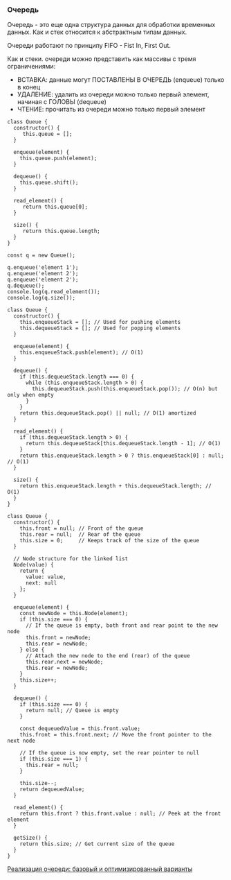 ### Очередь

Очередь - это еще одна структура данных для обработки временных данных. Как и стек относится к абстрактным типам данных.

Очереди работают по принципу FIFO - Fist In, First Out.

Как и стеки. очереди можно представить как массивы с тремя ограничениями:
- ВСТАВКА: данные могут ПОСТАВЛЕНЫ В ОЧЕРЕДЬ (enqueue) только в конец
- УДАЛЕНИЕ: удалить из очереди можно только первый элемент, начиная с ГОЛОВЫ (dequeue)
- ЧТЕНИЕ: прочитать из очереди можно только первый элемент

```
class Queue {
  constructor() {
     this.queue = [];
  }
  
  enqueue(element) {
    this.queue.push(element);
  }
  
  dequeue() {
    this.queue.shift();
  }
  
  read_element() {
     return this.queue[0];
  }
  
  size() {
     return this.queue.length;
  }
}

const q = new Queue();

q.enqueue('element 1');
q.enqueue('element 2');
q.enqueue('element 2');
q.dequeue();
console.log(q.read_element());
console.log(q.size());
```

```
class Queue {
  constructor() {
    this.enqueueStack = []; // Used for pushing elements
    this.dequeueStack = []; // Used for popping elements
  }

  enqueue(element) {
    this.enqueueStack.push(element); // O(1)
  }

  dequeue() {
    if (this.dequeueStack.length === 0) {
      while (this.enqueueStack.length > 0) {
        this.dequeueStack.push(this.enqueueStack.pop()); // O(n) but only when empty
      }
    }
    return this.dequeueStack.pop() || null; // O(1) amortized
  }

  read_element() {
    if (this.dequeueStack.length > 0) {
      return this.dequeueStack[this.dequeueStack.length - 1]; // O(1)
    }
    return this.enqueueStack.length > 0 ? this.enqueueStack[0] : null; // O(1)
  }

  size() {
    return this.enqueueStack.length + this.dequeueStack.length; // O(1)
  }
}
```

```
class Queue {
  constructor() {
    this.front = null; // Front of the queue
    this.rear = null;  // Rear of the queue
    this.size = 0;     // Keeps track of the size of the queue
  }

  // Node structure for the linked list
  Node(value) {
    return {
      value: value,
      next: null
    };
  }

  enqueue(element) {
    const newNode = this.Node(element);
    if (this.size === 0) {
      // If the queue is empty, both front and rear point to the new node
      this.front = newNode;
      this.rear = newNode;
    } else {
      // Attach the new node to the end (rear) of the queue
      this.rear.next = newNode;
      this.rear = newNode;
    }
    this.size++;
  }

  dequeue() {
    if (this.size === 0) {
      return null; // Queue is empty
    }
    
    const dequeuedValue = this.front.value;
    this.front = this.front.next; // Move the front pointer to the next node
    
    // If the queue is now empty, set the rear pointer to null
    if (this.size === 1) {
      this.rear = null;
    }

    this.size--;
    return dequeuedValue;
  }

  read_element() {
    return this.front ? this.front.value : null; // Peek at the front element
  }

  getSize() {
    return this.size; // Get current size of the queue
  }
}
```

[Реализация очереди: базовый и оптимизированный варианты](https://jsfiddle.net/ingavish/Lkbs0gha/10/)
